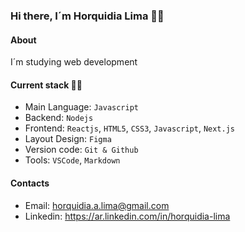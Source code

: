 
### Hi there, I´m Horquidia Lima 👩‍💻

#### About
I´m studying web development 

#### Current stack 🧑‍💻

 - Main Language: `Javascript`
 - Backend: `Nodejs`
 - Frontend: `Reactjs`, `HTML5`, `CSS3`, `Javascript`, `Next.js`
 - Layout Design: `Figma`
 - Version code: `Git & Github`
 - Tools: `VSCode`, `Markdown`

#### Contacts

- Email: horquidia.a.lima@gmail.com
- Linkedin: https://ar.linkedin.com/in/horquidia-lima
